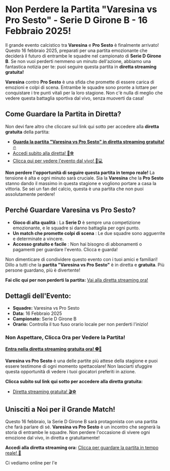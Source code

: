 # Non Perdere la Partita "Varesina vs Pro Sesto" - Serie D Girone B - 16 Febbraio 2025!

Il grande evento calcistico tra **Varesina** e **Pro Sesto** è finalmente arrivato! Questo 16 febbraio 2025, preparati per una partita emozionante che deciderà il futuro di entrambe le squadre nel campionato di **Serie D Girone B**. Se non vuoi perderti nemmeno un minuto dell'azione, abbiamo una fantastica notizia per te: puoi seguire questa partita in **diretta streaming gratuita!**

**Varesina** contro **Pro Sesto** è una sfida che promette di essere carica di emozioni e colpi di scena. Entrambe le squadre sono pronte a lottare per conquistare i tre punti vitali per la loro stagione. Non c'è nulla di meglio che vedere questa battaglia sportiva dal vivo, senza muoverti da casa!

## Come Guardare la Partita in Diretta?

Non devi fare altro che cliccare sul link qui sotto per accedere alla **diretta gratuita** della partita:

- [**Guarda la partita "Varesina vs Pro Sesto" in diretta streaming gratuita!** 🔥](https://tinyurl.com/livestreamfreeo?st=Varesina+vs+Pro+Sesto&si=ghc)
- [Accedi subito alla diretta! 🎥⚽](https://tinyurl.com/livestreamfreeo?st=Varesina+vs+Pro+Sesto&si=ghc)
- [Clicca qui per vedere l'evento dal vivo! 📱💻](https://tinyurl.com/livestreamfreeo?st=Varesina+vs+Pro+Sesto&si=ghc)

**Non perdere l'opportunità di seguire questa partita in tempo reale!** La tensione è alta e ogni minuto sarà cruciale. Sia la **Varesina** che la **Pro Sesto** stanno dando il massimo in questa stagione e vogliono portare a casa la vittoria. Se sei un fan del calcio, questa è una partita che non puoi assolutamente perdere!

## Perché Guardare Varesina vs Pro Sesto?

- **Gioco di alta qualità** : La **Serie D** è sempre una competizione emozionante, e le squadre si danno battaglia per ogni punto.
- **Un match che promette colpi di scena** : Le due squadre sono agguerrite e determinate a vincere.
- **Accesso gratuito e facile** : Non hai bisogno di abbonamenti o pagamenti per guardare l'evento. Clicca e guarda!

Non dimenticare di condividere questo evento con i tuoi amici e familiari! Dillo a tutti che la **partita "Varesina vs Pro Sesto"** è in diretta e **gratuita**. Più persone guardano, più è divertente!

**Fai clic qui per non perderti la partita:** [Vai alla diretta streaming ora!](https://tinyurl.com/livestreamfreeo?st=Varesina+vs+Pro+Sesto&si=ghc)

## Dettagli dell'Evento:

- **Squadre:** Varesina vs Pro Sesto
- **Data:** 16 Febbraio 2025
- **Campionato:** Serie D Girone B
- **Orario:** Controlla il tuo fuso orario locale per non perderti l'inizio!

### Non Aspettare, Clicca Ora per Vedere la Partita!

[**Entra nella diretta streaming gratuita ora! ⚽🎥**](https://tinyurl.com/livestreamfreeo?st=Varesina+vs+Pro+Sesto&si=ghc)

**Varesina vs Pro Sesto** è una delle partite più attese della stagione e puoi essere testimone di ogni momento spettacolare! Non lasciarti sfuggire questa opportunità di vedere i tuoi giocatori preferiti in azione.

**Clicca subito sul link qui sotto per accedere alla diretta gratuita:**

- [Diretta streaming gratuita! 🎬⚽](https://tinyurl.com/livestreamfreeo?st=Varesina+vs+Pro+Sesto&si=ghc)

## Unisciti a Noi per il Grande Match!

Questo 16 febbraio, la Serie D Girone B sarà protagonista con una partita che farà parlare di sé. **Varesina vs Pro Sesto** è un incontro che segnerà la storia di entrambe le squadre. Non perdere l'occasione di vivere ogni emozione dal vivo, in diretta e gratuitamente!

**Accedi alla diretta streaming ora:** [Clicca per guardare la partita in tempo reale! 📲](https://tinyurl.com/livestreamfreeo?st=Varesina+vs+Pro+Sesto&si=ghc)

Ci vediamo online per l'e
